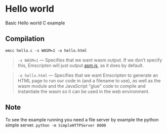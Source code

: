# Hello world

Basic Hello world C example


## Compilation
`emcc hello.c -s WASM=1 -o hello.html`

> `-s WASM=1` — Specifies that we want wasm output. If we don’t specify this, Emscripten will just output [asm.js](http://asmjs.org/), as it does by default.

> `-o hello.html` — Specifies that we want Emscripten to generate an HTML page to run our code in (and a filename to use), as well as the wasm module and the JavaScript "glue" code to compile and instantiate the wasm so it can be used in the web environment.

## Note
To see the example running you need a file server by example the python simple server.
`python -m SimpleHTTPServer 8000`
